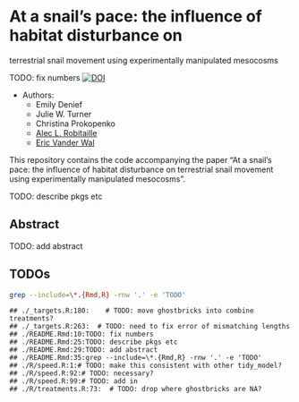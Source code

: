 
# At a snail’s pace: the influence of habitat disturbance on

terrestrial snail movement using experimentally manipulated mesocosms

TODO: fix numbers
[![DOI](https://zenodo.org/badge/ZZZ.svg)](https://zenodo.org/badge/latestdoi/ZZZ)

-   Authors:
    -   Emily Denief
    -   Julie W. Turner
    -   Christina Prokopenko
    -   [Alec L. Robitaille](http://robitalec.ca)
    -   [Eric Vander Wal](http://weel.gitlab.io)

This repository contains the code accompanying the paper “At a snail’s
pace: the influence of habitat disturbance on terrestrial snail movement
using experimentally manipulated mesocosms”.

TODO: describe pkgs etc

## Abstract

TODO: add abstract

## TODOs

``` bash
grep --include=\*.{Rmd,R} -rnw '.' -e 'TODO'
```

    ## ./_targets.R:180:    # TODO: move ghostbricks into combine treatments?
    ## ./_targets.R:263:  # TODO: need to fix error of mismatching lengths
    ## ./README.Rmd:10:TODO: fix numbers
    ## ./README.Rmd:25:TODO: describe pkgs etc
    ## ./README.Rmd:29:TODO: add abstract
    ## ./README.Rmd:35:grep --include=\*.{Rmd,R} -rnw '.' -e 'TODO'
    ## ./R/speed.R:1:# TODO: make this consistent with other tidy_model?
    ## ./R/speed.R:92:# TODO: necessary?
    ## ./R/speed.R:99:# TODO: add in
    ## ./R/treatments.R:73:  # TODO: drop where ghostbricks are NA?
